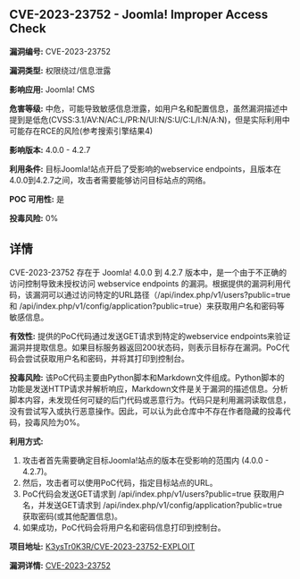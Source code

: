 ## CVE-2023-23752 - Joomla! Improper Access Check

**漏洞编号:** CVE-2023-23752

**漏洞类型:** 权限绕过/信息泄露

**影响应用:** Joomla! CMS

**危害等级:** 中危，可能导致敏感信息泄露，如用户名和配置信息，虽然漏洞描述中提到是低危(CVSS:3.1/AV:N/AC:L/PR:N/UI:N/S:U/C:L/I:N/A:N)，但是实际利用中可能存在RCE的风险(参考搜索引擎结果4)

**影响版本:** 4.0.0 - 4.2.7

**利用条件:** 目标Joomla!站点开启了受影响的webservice endpoints，且版本在4.0.0到4.2.7之间，攻击者需要能够访问目标站点的网络。

**POC 可用性:** 是

**投毒风险:** 0%

## 详情

CVE-2023-23752 存在于 Joomla! 4.0.0 到 4.2.7 版本中，是一个由于不正确的访问控制导致未授权访问 webservice endpoints 的漏洞。根据提供的漏洞利用代码，该漏洞可以通过访问特定的URL路径（/api/index.php/v1/users?public=true 和 /api/index.php/v1/config/application?public=true）来获取用户名和密码等敏感信息。 

**有效性:**
提供的PoC代码通过发送GET请求到特定的webservice endpoints来验证漏洞并提取信息。如果目标服务器返回200状态码，则表示目标存在漏洞。PoC代码会尝试获取用户名和密码，并将其打印到控制台。

**投毒风险:**
该PoC代码主要由Python脚本和Markdown文件组成。Python脚本的功能是发送HTTP请求并解析响应，Markdown文件是关于漏洞的描述信息。分析脚本内容，未发现任何可疑的后门代码或恶意行为。代码只是利用漏洞读取信息，没有尝试写入或执行恶意操作。因此，可以认为此仓库中不存在作者隐藏的投毒代码，投毒风险为0%。

**利用方式:**
1.  攻击者首先需要确定目标Joomla!站点的版本在受影响的范围内 (4.0.0 - 4.2.7)。
2.  然后，攻击者可以使用PoC代码，指定目标站点的URL。
3.  PoC代码会发送GET请求到 /api/index.php/v1/users?public=true 获取用户名，并发送GET请求到 /api/index.php/v1/config/application?public=true 获取密码(或其他配置信息)。
4.  如果成功，PoC代码会将用户名和密码信息打印到控制台。

**项目地址:** [K3ysTr0K3R/CVE-2023-23752-EXPLOIT](https://github.com/K3ysTr0K3R/CVE-2023-23752-EXPLOIT)

**漏洞详情:** [CVE-2023-23752](https://nvd.nist.gov/vuln/detail/CVE-2023-23752)